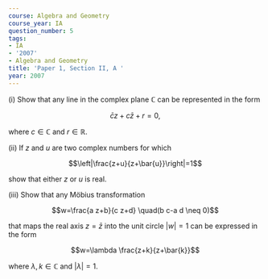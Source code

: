 ```yaml
---
course: Algebra and Geometry
course_year: IA
question_number: 5
tags:
- IA
- '2007'
- Algebra and Geometry
title: 'Paper 1, Section II, A '
year: 2007
---
```




(i) Show that any line in the complex plane $\mathbb{C}$ can be represented in the form

$$\bar{c} z+c \bar{z}+r=0,$$

where $c \in \mathbb{C}$ and $r \in \mathbb{R}$.

(ii) If $z$ and $u$ are two complex numbers for which

$$\left|\frac{z+u}{z+\bar{u}}\right|=1$$

show that either $z$ or $u$ is real.

(iii) Show that any Möbius transformation

$$w=\frac{a z+b}{c z+d} \quad(b c-a d \neq 0)$$

that maps the real axis $z=\bar{z}$ into the unit circle $|w|=1$ can be expressed in the form

$$w=\lambda \frac{z+k}{z+\bar{k}}$$

where $\lambda, k \in \mathbb{C}$ and $|\lambda|=1$.